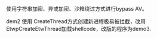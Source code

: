 使用字符串加密、异或加密、沙箱绕过方式进行bypass AV。

dem2 使用 CreateThread方式创建新进程极易被拦截，改用EtwpCreateEtwThread加载shellcode，改版的程序为demo3.